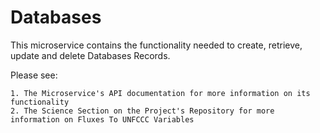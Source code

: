 # Databases

This microservice contains the functionality needed to create, retrieve, update and delete Databases Records.

Please see:

    1. The Microservice's API documentation for more information on its functionality
    2. The Science Section on the Project's Repository for more information on Fluxes To UNFCCC Variables




